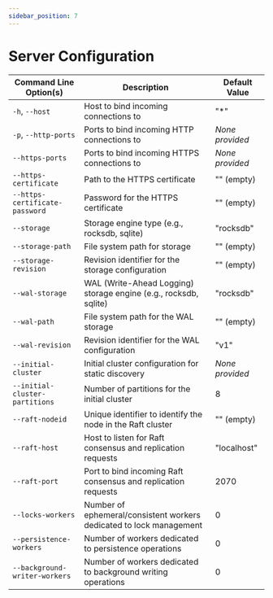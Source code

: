 ```yaml
---
sidebar_position: 7
---
```


# Server Configuration

| Command Line Option(s)                              | Description                                                                                     | Default Value   |
|-----------------------------------------------------|-------------------------------------------------------------------------------------------------|-----------------|
| `-h`, `--host`                                      | Host to bind incoming connections to                                                          | "*"             |
| `-p`, `--http-ports`                                | Ports to bind incoming HTTP connections to                                                    | *None provided* |
| `--https-ports`                                     | Ports to bind incoming HTTPS connections to                                                   | *None provided* |
| `--https-certificate`                               | Path to the HTTPS certificate                                                                   | "" (empty)      |
| `--https-certificate-password`                      | Password for the HTTPS certificate                                                              | "" (empty)      |
| `--storage`                                         | Storage engine type (e.g., rocksdb, sqlite)                                                     | "rocksdb"       |
| `--storage-path`                                    | File system path for storage                                                                    | "" (empty)      |
| `--storage-revision`                                | Revision identifier for the storage configuration                                               | "" (empty)      |
| `--wal-storage`                                     | WAL (Write-Ahead Logging) storage engine (e.g., rocksdb, sqlite)                                | "rocksdb"       |
| `--wal-path`                                        | File system path for the WAL storage                                                            | "" (empty)      |
| `--wal-revision`                                    | Revision identifier for the WAL configuration                                                   | "v1"            |
| `--initial-cluster`                                 | Initial cluster configuration for static discovery                                              | *None provided* |
| `--initial-cluster-partitions`                      | Number of partitions for the initial cluster                                                    | 8               |
| `--raft-nodeid`                                     | Unique identifier to identify the node in the Raft cluster                                      | "" (empty)      |
| `--raft-host`                                       | Host to listen for Raft consensus and replication requests                                      | "localhost"     |
| `--raft-port`                                       | Port to bind incoming Raft consensus and replication requests                                   | 2070            |
| `--locks-workers`                                   | Number of ephemeral/consistent workers dedicated to lock management                             | 0               |
| `--persistence-workers`                             | Number of workers dedicated to persistence operations                                           | 0               |
| `--background-writer-workers`                       | Number of workers dedicated to background writing operations                                    | 0               |
